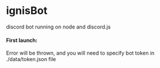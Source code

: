 # ignisBot
discord bot running on node and discord.js<br>

#### First launch:
Error will be thrown, and you will need to specify bot token in ./data/token.json file
